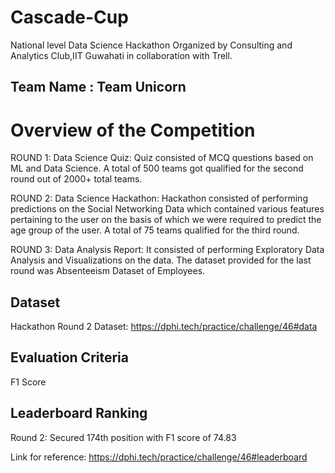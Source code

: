# Cascade-Cup

National level Data Science Hackathon Organized by Consulting and Analytics Club,IIT Guwahati in collaboration with Trell.

## Team Name : Team Unicorn

# Overview of the Competition

ROUND 1: Data Science Quiz: Quiz consisted of MCQ questions based on ML and Data Science. A total of 500 teams got qualified for the second round out of 2000+ total teams.

ROUND 2: Data Science Hackathon: Hackathon consisted of performing predictions on the Social Networking Data which contained various features pertaining to the user on the basis of which we were required to predict the age group of the user. A total of 75 teams qualified for the third round.

ROUND 3: Data Analysis Report: It consisted of performing Exploratory Data Analysis and Visualizations on the data. The dataset provided for the last round was Absenteeism Dataset of Employees.

## Dataset 

Hackathon Round 2 Dataset: https://dphi.tech/practice/challenge/46#data 

## Evaluation Criteria

F1 Score

## Leaderboard Ranking  

Round 2: Secured 174th position with F1 score of 74.83  

Link for reference: https://dphi.tech/practice/challenge/46#leaderboard


